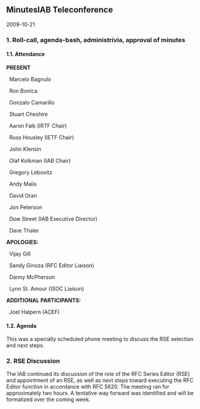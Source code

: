 
MinutesIAB Teleconference
-------------------------


2009-10-21


### 1. Roll-call, agenda-bash, administrivia, approval of minutes


#### 1.1. Attendance


**PRESENT**  

  Marcelo Bagnulo  

  Ron Bonica  

  Gonzalo Camarillo  

  Stuart Cheshire  

  Aaron Falk (IRTF Chair)  

  Russ Housley (IETF Chair)  

  John Klensin  

  Olaf Kolkman (IAB Chair)  

  Gregory Lebovitz  

  Andy Malis  

  David Oran  

  Jon Peterson  

  Dow Street (IAB Executive Director)  

  Dave Thaler  

**APOLOGIES:**  

  Vijay Gill  

  Sandy Ginoza (RFC Editor Liaison)  

  Danny McPherson  

  Lynn St. Amour (ISOC Liaison)  

**ADDITIONAL PARTICIPANTS:**  

  Joel Halpern (ACEF)


#### 1.2. Agenda


This was a specially scheduled phone meeting to discuss the RSE selection and next steps.


### 2. RSE Discussion


The IAB continued its discussion of the role of the RFC Series Editor (RSE) and appointment of an RSE, as well as next steps toward executing the RFC Editor function in accordance with RFC 5620. The meeting ran for approximately two hours. A tentative way forward was identified and will be formalized over the coming week.


